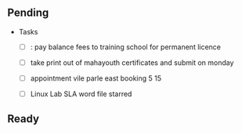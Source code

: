 ## Pending 
- Tasks  
  - [ ] : pay balance fees to training school for permanent licence 
  - [ ]   take print out of mahayouth certificates and submit on monday
  - [ ]   appointment  vile parle east booking    5 15
  - [ ]    Linux Lab SLA word file starred  
  
  
  
  
  

## Ready